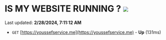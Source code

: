 # IS MY WEBSITE RUNNING ? [![](https://img.shields.io/static/v1?label=Sponsor&message=%E2%9D%A4&logo=GitHub&color=%23fe8e86)](https://github.com/sponsors/<username>)

Last updated: **2/28/2024, 7:11:12 AM**

- `GET` [https://youssefservice.me](https://youssefservice.me) - **Up** (131ms)

